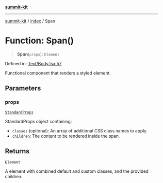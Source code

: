 [**summit-kit**](../../README.md)

***

[summit-kit](../../modules.md) / [index](../README.md) / Span

# Function: Span()

> **Span**(`props`): `Element`

Defined in: [Text/Body.tsx:57](https://github.com/andrewgremlich/summit-kit/blob/c44779f906c26c4d645cd270b81c5a009ec18757/src/react/Text/Body.tsx#L57)

Functional component that renders a styled <span> element.

## Parameters

### props

[`StandardProps`](../type-aliases/StandardProps.md)

StandardProps object containing:
  - `classes` (optional): An array of additional CSS class names to apply.
  - `children`: The content to be rendered inside the span.

## Returns

`Element`

A <span> element with combined default and custom classes, and the provided children.
